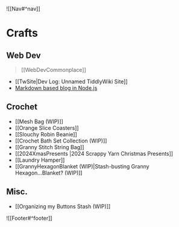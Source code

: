 ![[Nav#^nav]]

# Crafts

## Web Dev
> [[WebDevCommonplace]]

- [[TwSite|Dev Log: Unnamed TiddlyWiki Site]]
- [Markdown based blog in Node.js](https://github.com/MarySeph/node-markdown-blog)

## Crochet
- [[Mesh Bag (WIP)]]
- [[Orange Slice Coasters]]
- [[Slouchy Robin Beanie]]
- [[Crochet Bath Set Collection (WIP)]]
- [[Granny Stitch String Bag]]
- [[2024XmasPresents |2024 Scrappy Yarn Christmas Presents]]
- [[Laundry Hamper]]
- [[GrannyHexagonBlanket (WIP)|Stash-busting Granny Hexagon...Blanket? (WIP)]] 

## Misc.
- [[Organizing my Buttons Stash (WIP)]] 

![[Footer#^footer]]